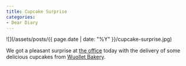 ```yaml
---
title: Cupcake Surprise
categories:
- Dear Diary
---
```


![](/assets/posts/{{ page.date | date: "%Y" }}/cupcake-surprise.jpg)
  



We got a pleasant surprise at [the office](http://www.8thbridge.com/) today with the delivery of some delicious cupcakes from [Wuollet Bakery](http://www.wuolletbakery.com/).
